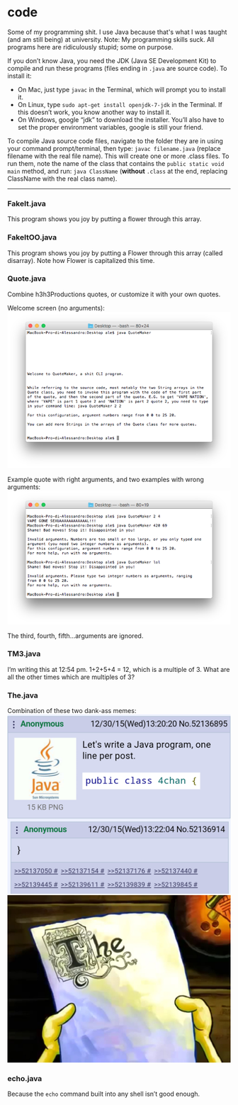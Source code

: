 # code
Some of my programming shit. I use Java because that's what I was taught (and am still being) at university. Note: My programming skills suck. All programs here are ridiculously stupid; some on purpose.

If you don’t know Java, you need the JDK (Java SE Development Kit) to compile and run these programs (files ending in `.java` are source code). To install it:
* On Mac, just type `javac` in the Terminal, which will prompt you to install it.
* On Linux, type `sudo apt-get install openjdk-7-jdk` in the Terminal. If this doesn’t work, you know another way to install it.
* On Windows, google “jdk” to download the installer. You’ll also have to set the proper environment variables, google is still your friend. 

To compile Java source code files, navigate to the folder they are in using your command prompt/terminal, then type: `javac filename.java` (replace filename with the real file name). This will create one or more .class files.
To run them, note the name of the class that contains the `public static void main` method, and run: `java ClassName` (**without** `.class` at the end, replacing ClassName with the real class name).
- - - -

### FakeIt.java
This program shows you joy by putting a flower through this array.

### FakeItOO.java
This program shows you joy by putting a Flower through this array (called disarray). Note how Flower is capitalized this time.

### Quote.java
Combine h3h3Productions quotes, or customize it with your own quotes.

Welcome screen (no arguments):
![](readmeimages/Screenshot%202016-12-06%2013.03.42.png)

Example quote with right arguments, and two examples with wrong arguments:
![](readmeimages/Screenshot%202016-12-06%2013.04.43.png)

The third, fourth, fifth…arguments are ignored.


### TM3.java
I’m writing this at 12:54 pm. 1+2+5+4 = 12, which is a multiple of 3. What are all the other times which are multiples of 3?

### The.java
Combination of these two dank-ass memes: 
![](readmeimages/MX0wViJ.png)
![](readmeimages/The_spongebob.jpg)

### echo.java
Because the `echo` command built into any shell isn’t good enough.
